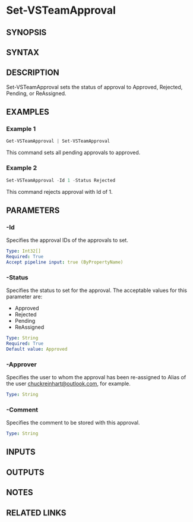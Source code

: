<!-- #include "./common/header.md" -->

# Set-VSTeamApproval

## SYNOPSIS

<!-- #include "./synopsis/Set-VSTeamApproval.md" -->

## SYNTAX

## DESCRIPTION

Set-VSTeamApproval sets the status of approval to Approved, Rejected, Pending, or ReAssigned.

## EXAMPLES

### Example 1

```powershell
Get-VSTeamApproval | Set-VSTeamApproval
```

This command sets all pending approvals to approved.

### Example 2

```powershell
Set-VSTeamApproval -Id 1 -Status Rejected
```

This command rejects approval with Id of 1.

## PARAMETERS

### -Id

Specifies the approval IDs of the approvals to set.

```yaml
Type: Int32[]
Required: True
Accept pipeline input: true (ByPropertyName)
```

### -Status

Specifies the status to set for the approval. The acceptable values for this parameter are:

- Approved
- Rejected
- Pending
- ReAssigned

```yaml
Type: String
Required: True
Default value: Approved
```

### -Approver

Specifies the user to whom the approval has been re-assigned to Alias of the user chuckreinhart@outlook.com, for example.

```yaml
Type: String
```

### -Comment

Specifies the comment to be stored with this approval.

```yaml
Type: String
```

<!-- #include "./params/projectName.md" -->

<!-- #include "./params/forcegroup.md" -->

## INPUTS

## OUTPUTS

## NOTES

<!-- #include "./common/prerequisites.md" -->

## RELATED LINKS

<!-- #include "./common/related.md" -->
